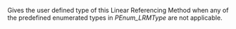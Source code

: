 Gives the user defined type of this Linear Referencing Method when any of the predefined enumerated types in _PEnum_LRMType_ are not applicable.
